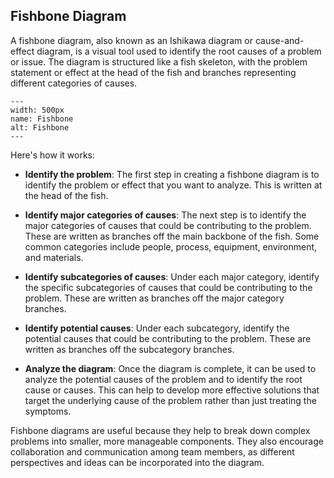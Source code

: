 ## Fishbone Diagram

A fishbone diagram, also known as an Ishikawa diagram or cause-and-effect diagram, is a visual tool used to identify the root causes of a problem or issue. The diagram is structured like a fish skeleton, with the problem statement or effect at the head of the fish and branches representing different categories of causes.

```{figure} /img/Fishbone.*
---
width: 500px
name: Fishbone
alt: Fishbone
---
```

Here's how it works:

- **Identify the problem**: The first step in creating a fishbone diagram is to identify the problem or effect that you want to analyze. This is written at the head of the fish.

- **Identify major categories of causes**: The next step is to identify the major categories of causes that could be contributing to the problem. These are written as branches off the main backbone of the fish. Some common categories include people, process, equipment, environment, and materials.

- **Identify subcategories of causes**: Under each major category, identify the specific subcategories of causes that could be contributing to the problem. These are written as branches off the major category branches.

- **Identify potential causes**: Under each subcategory, identify the potential causes that could be contributing to the problem. These are written as branches off the subcategory branches.

- **Analyze the diagram**: Once the diagram is complete, it can be used to analyze the potential causes of the problem and to identify the root cause or causes. This can help to develop more effective solutions that target the underlying cause of the problem rather than just treating the symptoms.

Fishbone diagrams are useful because they help to break down complex problems into smaller, more manageable components. They also encourage collaboration and communication among team members, as different perspectives and ideas can be incorporated into the diagram.
